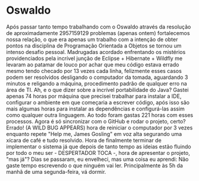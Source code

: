 # Oswaldo
Após passar tanto tempo trabalhando com o Oswaldo através da resolução de aproximadamente 2957159129 problemas (apenas ontem) fortalecemos nossa relação, o que era apenas um trabalho com a intenção de obter pontos na disciplina de Programação Orientada a Objetos se tornou um intenso desafio pessoal. Madrugadas acordado enfrentando os mistérios providenciados pela incrível junção de Eclipse + Hibernate + Wildfly me levaram ao patamar de louco por achar que meu código estava errado mesmo tendo checado por 13 vezes cada linha, felizmente esses casos podem ser resolvidos desligando o computador da tomada, aguardando 3 minutos e religando a máquina, procedimento padrão de qualquer erro na área de TI. Ah, e o que dizer sobre a incrível portabilidade do Java? Gastei apenas 74 horas por máquina que precisei trabalhar para instalar a IDE, configurar o ambiente em que começaria a escrever código, após isso são mais algumas horas para instalar as dependências e configurá-las assim como qualquer outra linguagem. Ao todo foram gastas 221 horas com esses processos. Agora é só sincronizar com o GitHub e rodar o projeto, certo? Errado! (A WILD BUG APPEARS) hora de reiniciar o computador por 3 vezes enquanto repete "Help me, James Gosling" em voz alta segurando uma xícara de café e tudo resolvido. Hora de finalmente terminar de implementar o sistema já que depois de tanto tempo as ideias estão fluindo por todo o meu ser - DESPERTADOR TOCA -, hora de apresentar o projeto, "mas já"? Dias se passaram, eu envelheci, mas uma coisa eu aprendi: 
Não gaste tempo escrevendo o que ninguém vai ler. Principalmente às 5h da manhã de uma segunda-feira, vá dormir.
